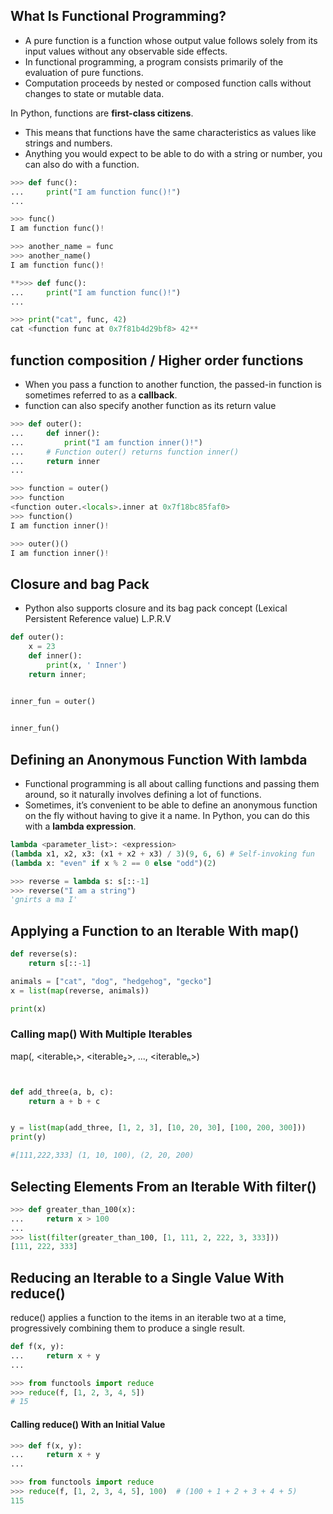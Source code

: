 ## What Is Functional Programming?

- A pure function is a function whose output value follows solely from its input values without any observable side effects.
- In functional programming, a program consists primarily of the evaluation of pure functions. 
- Computation proceeds by nested or composed function calls without changes to state or mutable data.

In Python, functions are **first-class citizens**.

- This means that functions have the same characteristics as values like strings and numbers. 
- Anything you would expect to be able to do with a string or number, you can also do with a function.

```python
>>> def func():
...     print("I am function func()!")
...

>>> func()
I am function func()!

>>> another_name = func
>>> another_name()
I am function func()!

**>>> def func():
...     print("I am function func()!")
...

>>> print("cat", func, 42)
cat <function func at 0x7f81b4d29bf8> 42**
```

## function composition / Higher order functions

- When you pass a function to another function, the passed-in function is sometimes referred to as a **callback**.
- function can also specify another function as its return value

```python
>>> def outer():
...     def inner():
...         print("I am function inner()!")
...     # Function outer() returns function inner()
...     return inner
...

>>> function = outer()
>>> function
<function outer.<locals>.inner at 0x7f18bc85faf0>
>>> function()
I am function inner()!

>>> outer()()
I am function inner()!
```

## Closure and bag Pack

- Python also supports closure and its bag pack concept (Lexical Persistent Reference value) L.P.R.V

```python
def outer():
    x = 23
    def inner():
        print(x, ' Inner')
    return inner;
    

inner_fun = outer()


inner_fun() 
```

## Defining an Anonymous Function With lambda

- Functional programming is all about calling functions and passing them around, so it naturally involves defining a lot of functions. 
- Sometimes, it’s convenient to be able to define an anonymous function on the fly without having to give it a name. In Python, you can do this with a **lambda expression**.

```python
lambda <parameter_list>: <expression>
(lambda x1, x2, x3: (x1 + x2 + x3) / 3)(9, 6, 6) # Self-invoking fun
(lambda x: "even" if x % 2 == 0 else "odd")(2)

>>> reverse = lambda s: s[::-1]
>>> reverse("I am a string")
'gnirts a ma I'
```

## Applying a Function to an Iterable With map()

```python
def reverse(s):
    return s[::-1]

animals = ["cat", "dog", "hedgehog", "gecko"]
x = list(map(reverse, animals))

print(x)
```
### Calling map() With Multiple Iterables

map(<f>, <iterable₁>, <iterable₂>, ..., <iterableₙ>)

```python


def add_three(a, b, c):
    return a + b + c


y = list(map(add_three, [1, 2, 3], [10, 20, 30], [100, 200, 300]))
print(y)

#[111,222,333] (1, 10, 100), (2, 20, 200)
```

## Selecting Elements From an Iterable With filter()

```python 
>>> def greater_than_100(x):
...     return x > 100
...
>>> list(filter(greater_than_100, [1, 111, 2, 222, 3, 333]))
[111, 222, 333]
```

## Reducing an Iterable to a Single Value With reduce()

reduce() applies a function to the items in an iterable two at a time, progressively combining them to produce a single result.

```python
def f(x, y):
...     return x + y
...

>>> from functools import reduce
>>> reduce(f, [1, 2, 3, 4, 5])
# 15
```

#### Calling reduce() With an Initial Value

```python 
>>> def f(x, y):
...     return x + y
...

>>> from functools import reduce
>>> reduce(f, [1, 2, 3, 4, 5], 100)  # (100 + 1 + 2 + 3 + 4 + 5)
115
```
